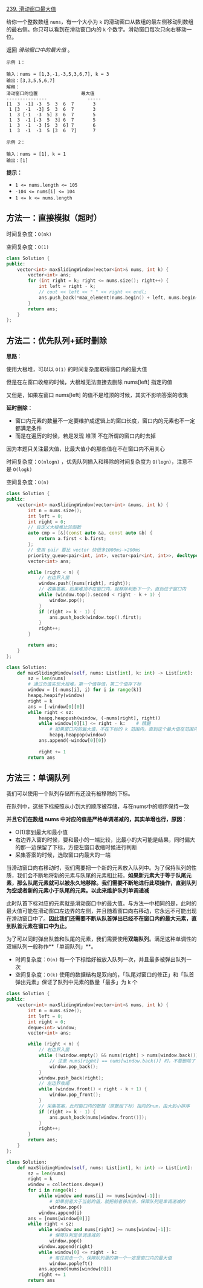[239. 滑动窗口最大值](https://leetcode-cn.com/problems/sliding-window-maximum/)

给你一个整数数组 `nums`，有一个大小为 `k` 的滑动窗口从数组的最左侧移动到数组的最右侧。你只可以看到在滑动窗口内的 `k` 个数字。滑动窗口每次只向右移动一位。

返回 *滑动窗口中的最大值* 。

```
示例 1：

输入：nums = [1,3,-1,-3,5,3,6,7], k = 3
输出：[3,3,5,5,6,7]
解释：
滑动窗口的位置                最大值
---------------               -----
[1  3  -1] -3  5  3  6  7       3
 1 [3  -1  -3] 5  3  6  7       3
 1  3 [-1  -3  5] 3  6  7       5
 1  3  -1 [-3  5  3] 6  7       5
 1  3  -1  -3 [5  3  6] 7       6
 1  3  -1  -3  5 [3  6  7]      7

示例 2：

输入：nums = [1], k = 1
输出：[1]
```

**提示：**

- `1 <= nums.length <= 105`
- `-104 <= nums[i] <= 104`
- `1 <= k <= nums.length`

## 方法一：直接模拟（超时）

时间复杂度：`O(nk)`

空间复杂度：`O(1)`

```c++
class Solution {
public:
    vector<int> maxSlidingWindow(vector<int>& nums, int k) {
        vector<int> ans;
        for (int right = k; right <= nums.size(); right++) {
            int left = right - k;
            // cout << left << " " << right << endl;
            ans.push_back(*max_element(nums.begin() + left, nums.begin() + right));
        }
        return ans;
    }
};
```

## 方法二：优先队列+延时删除

**思路**：

使用大根堆，可以以 `O(1)` 的时间复杂度取得窗口内的最大值

但是在左窗口收缩的时候，大根堆无法直接去删除 nums[left] 指定的值

又但是，如果左窗口 nums[left] 的值不是堆顶的时候，其实不影响答案的收集

**延时删除**：

- 窗口内元素的数量不一定要维护成逻辑上的窗口长度，窗口内的元素也不一定都满足条件
- 而是在遍历的时候，若是发现 堆顶 不在所谓的窗口内时去掉

因为本题只关注最大值，比最大值小的那些值在不在窗口内不用关心

时间复杂度：`O(nlog⁡n)` ，优先队列插入和移除的时间复杂度为 `O(log⁡n)`，注意不是 `O(log⁡k)`

空间复杂度：`O(n)`

```c++
class Solution {
public:
    vector<int> maxSlidingWindow(vector<int> &nums, int k) {
        int n = nums.size();
        int left = 0;
        int right = 0;
        // 自定义大根堆比较函数
        auto cmp = [&](const auto &a, const auto &b) {
            return a.first < b.first;
        };
        // 使用 pair 要比 vector 快很多1000ms->200ms
        priority_queue<pair<int, int>, vector<pair<int, int>>, decltype(cmp)> window(cmp);
        vector<int> ans;

        while (right < n) {
            // 右边界入窗
            window.push({nums[right], right});
            // 收集答案，如果堆顶不在窗口内，就移除判断下一个，直到位于窗口内
            while (window.top().second < right - k + 1) {
                window.pop();
            }
            if (right >= k - 1) {
                ans.push_back(window.top().first);
            }
            right++;
        }

        return ans;
    }
};
```

```python
class Solution:
    def maxSlidingWindow(self, nums: List[int], k: int) -> List[int]:
        sz = len(nums)
        # 通过负值实现大根堆，第一个值存值，第二个值存下标
        window = [(-nums[i], i) for i in range(k)]
        heapq.heapify(window)
        right = k
        ans = [-window[0][0]]
        while right < sz:
            heapq.heappush(window, (-nums[right], right))
            while window[0][1] <= right - k:    # 精髓
                # 如果窗口内的最大值，不在下标的 k 范围内，直到这个最大值在范围内
                heapq.heappop(window)
            ans.append(-window[0][0])
            
            right += 1
        return ans
```

## 方法三：单调队列

我们可以使用一个队列存储所有还没有被移除的下标。

在队列中，这些下标按照从小到大的顺序被存储，与在nums中的顺序保持一致

**并且它们在数组 nums 中对应的值是严格单调递减的，其实单增也行，原因**：

- O(1)拿到最大和最小值
- 右边界入窗的时候，要和最小的一端比较，比最小的大可能是结果，同时偏大的那一边保留了下标，方便左窗口收缩时候进行判断
- 采集答案的时候，选取窗口内最大的一端

当滑动窗口向右移动时，我们需要把一个新的元素放入队列中。为了保持队列的性质，我们会不断地将新的元素与队尾的元素相比较。**如果新元素大于等于队尾元素，那么队尾元素就可以被永久地移除。我们需要不断地进行此项操作，直到队列为空或者新的元素小于队尾的元素。以此来维护队列单调递减**

此时队首下标对应的元素就是滑动窗口中的最大值。与方法一中相同的是，此时的最大值可能在滑动窗口左边界的左侧，并且随着窗口向右移动，它永远不可能出现在滑动窗口中了。**因此我们还需要不断从队首弹出已经不在窗口内的最大元素，直到队首元素在窗口中为止。**

为了可以同时弹出队首和队尾的元素，我们需要使用**双端队列**。满足这种单调性的双端队列一般称作**「单调队列」**。

- 时间复杂度：`O(n)` 每一个下标恰好被放入队列一次，并且最多被弹出队列一次
- 空间复杂度：`O(k)` 使用的数据结构是双向的，「队尾对窗口的修正」和「队首弹出元素」保证了队列中元素的数量「最多」为 k 个

```c++
class Solution {
public:
    vector<int> maxSlidingWindow(vector<int>& nums, int k) {
        int n = nums.size();
        int left = 0;
        int right = 0;
        deque<int> window;
        vector<int> ans;

        while (right < n) {
            // 右边界入窗
            while (!window.empty() && nums[right] > nums[window.back()]) {
                // 注意 nums[right] == nums[window.back()] 时，不要删除了
                window.pop_back();
            }
            window.push_back(right);
            // 左边界收缩
            while (window.front() < right - k + 1) {
                window.pop_front();
            }
            // 采集答案，此时窗口内的数据（原数组下标）指向的num，由大到小排序
            if (right >= k - 1) {
                ans.push_back(nums[window.front()]);
            }
            right++;
        }
        return ans;
    }
};
```

```python
class Solution:
    def maxSlidingWindow(self, nums: List[int], k: int) -> List[int]:
        sz = len(nums)
        right = k
        window = collections.deque()
        for i in range(k):
            while window and nums[i] >= nums[window[-1]]:
                # 如果前者大于当前的值，就把前者移出去，保障队列是单调递减的
                window.pop()
            window.append(i)
        ans = [nums[window[0]]]
        while right < sz:
            while window and nums[right] >= nums[window[-1]]:
                # 保障队列是单调递减的
                window.pop()
            window.append(right)
            while window[0] <= right - k:
                # 每往前走一个，保障队列里的第一个一定是窗口内的最大值
                window.popleft()
            ans.append(nums[window[0]])
            right += 1
        return ans
```
